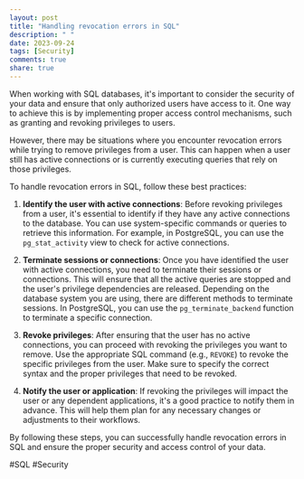```yaml
---
layout: post
title: "Handling revocation errors in SQL"
description: " "
date: 2023-09-24
tags: [Security]
comments: true
share: true
---
```


When working with SQL databases, it's important to consider the security of your data and ensure that only authorized users have access to it. One way to achieve this is by implementing proper access control mechanisms, such as granting and revoking privileges to users.

However, there may be situations where you encounter revocation errors while trying to remove privileges from a user. This can happen when a user still has active connections or is currently executing queries that rely on those privileges. 

To handle revocation errors in SQL, follow these best practices:

1. **Identify the user with active connections**: Before revoking privileges from a user, it's essential to identify if they have any active connections to the database. You can use system-specific commands or queries to retrieve this information. For example, in PostgreSQL, you can use the `pg_stat_activity` view to check for active connections.

2. **Terminate sessions or connections**: Once you have identified the user with active connections, you need to terminate their sessions or connections. This will ensure that all the active queries are stopped and the user's privilege dependencies are released. Depending on the database system you are using, there are different methods to terminate sessions. In PostgreSQL, you can use the `pg_terminate_backend` function to terminate a specific connection.

3. **Revoke privileges**: After ensuring that the user has no active connections, you can proceed with revoking the privileges you want to remove. Use the appropriate SQL command (e.g., `REVOKE`) to revoke the specific privileges from the user. Make sure to specify the correct syntax and the proper privileges that need to be revoked.

4. **Notify the user or application**: If revoking the privileges will impact the user or any dependent applications, it's a good practice to notify them in advance. This will help them plan for any necessary changes or adjustments to their workflows.

By following these steps, you can successfully handle revocation errors in SQL and ensure the proper security and access control of your data.

#SQL #Security